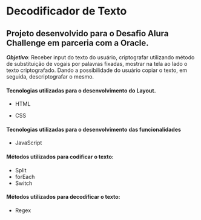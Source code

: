 
# Decodificador de Texto

## Projeto desenvolvido para o Desafio Alura Challenge em parceria com a Oracle.

***Objetivo***: Receber input do texto do usuário, criptografar utilizando método de substituição de vogais por palavras fixadas, mostrar na tela ao lado o texto criptografado. Dando a possibilidade do usuário copiar o texto, em seguida, descriptografar o mesmo.

#### Tecnologias utilizadas para o desenvolvimento do Layout.

- HTML

- CSS

#### Tecnologias utilizadas para o desenvolvimento das funcionalidades

- JavaScript

#### Métodos utilizados para codificar o texto:

- Split 
- forEach 
- Switch

#### Métodos utilizados para decodificar o texto: 
- Regex